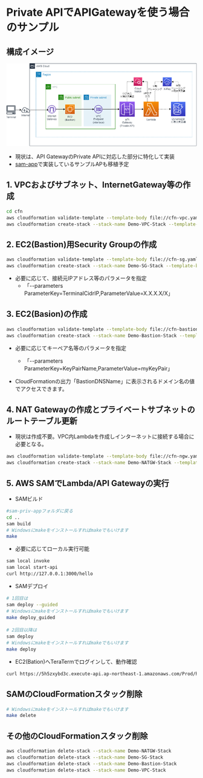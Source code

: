# Private APIでAPIGatewayを使う場合のサンプル

## 構成イメージ
![構成イメージ](image/demo.drawio.png)
* 現状は、API GatewayのPrivate APIに対応した部分に特化して実装
* [sam-app](../sam-app/README.md)で実装しているサンプルAPも移植予定

## 1. VPCおよびサブネット、InternetGateway等の作成
```sh
cd cfn
aws cloudformation validate-template --template-body file://cfn-vpc.yaml
aws cloudformation create-stack --stack-name Demo-VPC-Stack --template-body file://cfn-vpc.yaml
```

## 2. EC2(Bastion)用Security Groupの作成
```sh
aws cloudformation validate-template --template-body file://cfn-sg.yaml
aws cloudformation create-stack --stack-name Demo-SG-Stack --template-body file://cfn-sg.yaml
```
* 必要に応じて、接続元IPアドレス等のパラメータを指定
    * 「--parameters ParameterKey=TerminalCidrIP,ParameterValue=X.X.X.X/X」

## 3. EC2(Basion)の作成
```sh
aws cloudformation validate-template --template-body file://cfn-bastion-ec2.yaml
aws cloudformation create-stack --stack-name Demo-Bastion-Stack --template-body file://cfn-bastion-ec2.yaml
```
* 必要に応じてキーペア名等のパラメータを指定
    * 「--parameters ParameterKey=KeyPairName,ParameterValue=myKeyPair」

* CloudFormationの出力「BastionDNSName」に表示されるドメイン名の値でアクセスできます。

## 4. NAT Gatewayの作成とプライベートサブネットのルートテーブル更新
* 現状は作成不要。VPC内Lambdaを作成しインターネットに接続する場合に必要となる。

```sh
aws cloudformation validate-template --template-body file://cfn-ngw.yaml
aws cloudformation create-stack --stack-name Demo-NATGW-Stack --template-body file://cfn-ngw.yaml
```
## 5. AWS SAMでLambda/API Gatewayの実行
* SAMビルド
```sh
#sam-priv-appフォルダに戻る
cd ..
sam build
# Windowsにmakeをインストールすればmakeでもいけます
make
```

* 必要に応じてローカル実行可能
```sh
sam local invoke
sam local start-api
curl http://127.0.0.1:3000/hello
```

* SAMデプロイ
```sh
# 1回目は
sam deploy --guided
# Windowsにmakeをインストールすればmakeでもいけます
make deploy_guided

# 2回目以降は
sam deploy
# Windowsにmakeをインストールすればmakeでもいけます
make deploy
```

* EC2(Bation)へTeraTermでログインして、動作確認
```sh
curl https://5h5zxybd3c.execute-api.ap-northeast-1.amazonaws.com/Prod/hello/
```

## SAMのCloudFormationスタック削除
```sh
# Windowsにmakeをインストールすればmakeでもいけます
make delete
```

## その他のCloudFormationスタック削除
```sh
aws cloudformation delete-stack --stack-name Demo-NATGW-Stack
aws cloudformation delete-stack --stack-name Demo-SG-Stack
aws cloudformation delete-stack --stack-name Demo-Bastion-Stack
aws cloudformation delete-stack --stack-name Demo-VPC-Stack 

```